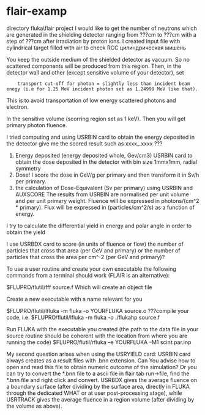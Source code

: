 # flair-examp
directory fluka\flair project
I would like to get the number of neutrons which are generated in the shielding detector ranging from
???cm to ???cm with a step of ???cm after irradiation by proton ions.
I created input file with cylindrical target filled with air to check
RCC цилиндрическая мишень

  You keep the outside medium of the shielded detector as vacuum. So no scattered components will be produced from this region.
  Then, in the detector wall and other (except sensitive volume of your detector), set

        transport cut-off for photon = slightly less than incident beam enegy (i.e for 1.25 MeV incident photon set as 1.24999 MeV like that).
   This is to avoid transportation of low energy scattered photons and electron.

  In the sensitive volume (scorring region set as 1 keV). Then you will get primary photon fluence.

I tried computing and using
USRBIN card to obtain the energy deposited in the detector give me the scored result such as xxxx_.xxxx ???
1) Energy deposited (energy deposited whole, Gev/cm3)
USRBIN card to obtain the dose deposited in the detector with bin size 1mmx1mm, radial symmetry
2) Dose! I score the dose in GeV/g per primary and then transform it in Sv/h per primary.
3) the calculation of Dose-Equivalent (Sv per primary) using USRBIN and AUXSCORE 
The results from USRBIN are normalised per unit volume and per unit primary weight.
Fluence will be expressed in photons/(cm^2 * primary).
Flux will be expressed in (particles/cm^2/s) as a function of energy.

I try to calculate the differential yield in energy and polar angle in order to obtain the yield 

I use USRBDX card to score (in units of fluence or flow) the number of particles that cross that  area (per GeV and primary)
or the number of particles that cross the area per cm^-2 (per GeV and primary)?

To use a user routine and create your own executable the following commands from a terminal should work (FLAIR is an alternative):

$FLUPRO/flutil/fff source.f
Which will create an object file

Create a new executable with a name relevant for you

$FLUPRO/flutil/lfluka -m fluka -o YOURFLUKA source.o
???compile your code, i.e.  $FLUPRO/flutil/lfluka -m fluka -o ./flukahp source.f

Run FLUKA with the executable you created
(the path to the data file in your source routine should be coherent with the location from where you are running the code)
$FLUPRO/flutil/rfluka –e YOURFLUKA –M1 scint.par.inp

My second question arises when using the USRYIELD card:
USRBIN card always creates as a result files with .bnn extension.
Can You advise how to open and read this file to obtain numeric outcome of the simulation?
Or you can try to convert the *.bnn file to a ascii file in flair tab run->file, find the *.bnn file and right click and convert.
USRBDX gives the average fluence on a boundary surface (after dividing by the surface area, directly in FLUKA through the dedicated WHAT or at user
post-processing stage), while USRTRACK gives the average fluence in a region volume (after dividing by the volume as above).
